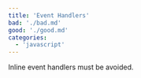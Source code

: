 ```yaml
---
title: 'Event Handlers'
bad: './bad.md'
good: './good.md'
categories:
  - 'javascript'
---
```


Inline event handlers must be avoided.
